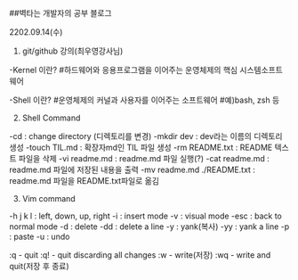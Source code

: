 ##벽타는 개발자의 공부 블로그

2202.09.14(수)


1. git/github 강의(최우영강사님)

-Kernel 이란?
 #하드웨어와 응용프로그램을 이어주는 운영체제의 핵심 시스템소프트웨어

-Shell 이란?
 #운영체제의 커널과 사용자를 이어주는 소프트웨어
 #예)bash, zsh 등

2. Shell Command

-cd : change directory (디렉토리를 변경)
-mkdir dev : dev라는 이름의 디렉토리 생성
-touch TIL.md : 확장자md인 TIL 파일 생성
-rm README.txt : README 텍스트 파일을 삭제
-vi readme.md : readme.md 파일 실행(?)
-cat readme.md : readme.md 파일에 저장된 내용을 출력
-mv readme.md ./README.txt : readme.md 파일을 README.txt파일로 옮김

3. Vim command

-h j k l : left, down, up, right
-i : insert mode
-v : visual mode
-esc : back to normal mode
-d : delete
-dd : delete a line
-y : yank(복사)
-yy : yank a line
-p : paste
-u : undo

:q - quit
:q! - quit discarding all changes
:w - write(저장)
:wq - write and quit(저장 후 종료)


